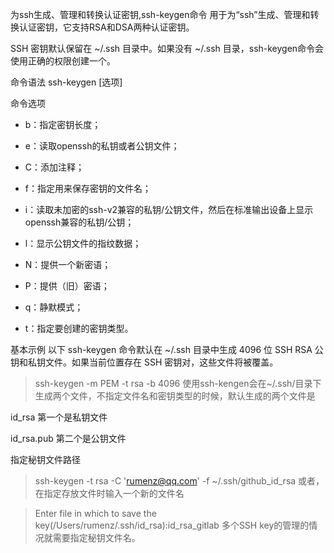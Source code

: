 
为ssh生成、管理和转换认证密钥,ssh-keygen命令 用于为“ssh”生成、管理和转换认证密钥，它支持RSA和DSA两种认证密钥。

SSH 密钥默认保留在 ~/.ssh 目录中。如果没有 ~/.ssh 目录，ssh-keygen命令会使用正确的权限创建一个。

命令语法
ssh-keygen [选项]

命令选项

- b：指定密钥长度；

- e：读取openssh的私钥或者公钥文件；

- C：添加注释；

- f：指定用来保存密钥的文件名；

- i：读取未加密的ssh-v2兼容的私钥/公钥文件，然后在标准输出设备上显示openssh兼容的私钥/公钥；

- l：显示公钥文件的指纹数据；

- N：提供一个新密语；

- P：提供（旧）密语；

- q：静默模式；

- t：指定要创建的密钥类型。

基本示例
以下 ssh-keygen 命令默认在 ~/.ssh 目录中生成 4096 位 SSH RSA 公钥和私钥文件。如果当前位置存在 SSH 密钥对，这些文件将被覆盖。

> ssh-keygen -m PEM -t rsa -b 4096
> 使用ssh-kengen会在~/.ssh/目录下生成两个文件，不指定文件名和密钥类型的时候，默认生成的两个文件是

id_rsa 第一个是私钥文件

id_rsa.pub 第二个是公钥文件

指定秘钥文件路径

> ssh-keygen -t rsa -C 'rumenz@qq.com' -f ~/.ssh/github_id_rsa
> 或者，在指定存放文件时输入一个新的文件名

> Enter file in which to save the key(/Users/rumenz/.ssh/id_rsa):id_rsa_gitlab
> 多个SSH key的管理的情况就需要指定秘钥文件名。